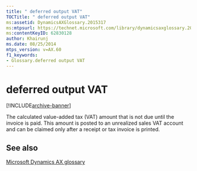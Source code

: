 ```yaml
---
title: " deferred output VAT"
TOCTitle: " deferred output VAT"
ms:assetid: DynamicsAXGlossary.2015317
ms:mtpsurl: https://technet.microsoft.com/library/dynamicsaxglossary.2015317(v=AX.60)
ms:contentKeyID: 62830128
author: Khairunj
ms.date: 08/25/2014
mtps_version: v=AX.60
f1_keywords:
- Glossary.deferred output VAT
---
```


# deferred output VAT


[!INCLUDE[archive-banner](includes/archive-banner.md)]

The calculated value-added tax (VAT) amount that is not due until the invoice is paid. This amount is posted to an unrealized sales VAT account and can be claimed only after a receipt or tax invoice is printed.

## See also

[Microsoft Dynamics AX glossary](glossary/microsoft-dynamics-ax-glossary.md)

  


